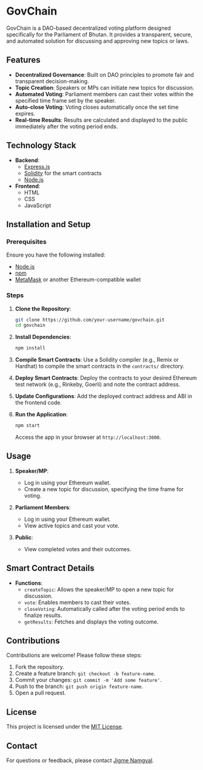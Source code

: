 # GovChain

GovChain is a DAO-based decentralized voting platform designed specifically for the Parliament of Bhutan. It provides a transparent, secure, and automated solution for discussing and approving new topics or laws.

## Features

- **Decentralized Governance**: Built on DAO principles to promote fair and transparent decision-making.
- **Topic Creation**: Speakers or MPs can initiate new topics for discussion.
- **Automated Voting**: Parliament members can cast their votes within the specified time frame set by the speaker.
- **Auto-close Voting**: Voting closes automatically once the set time expires.
- **Real-time Results**: Results are calculated and displayed to the public immediately after the voting period ends.

## Technology Stack

- **Backend**:
  - [Express.js](https://expressjs.com/)
  - [Solidity](https://soliditylang.org/) for the smart contracts
  - [Node.js](https://nodejs.org/)
- **Frontend**:
  - HTML
  - CSS
  - JavaScript

## Installation and Setup

### Prerequisites

Ensure you have the following installed:

- [Node.js](https://nodejs.org/)
- [npm](https://www.npmjs.com/)
- [MetaMask](https://metamask.io/) or another Ethereum-compatible wallet

### Steps

1. **Clone the Repository**:

   ```bash
   git clone https://github.com/your-username/govchain.git
   cd govchain
   ```

2. **Install Dependencies**:

   ```bash
   npm install
   ```

3. **Compile Smart Contracts**:
   Use a Solidity compiler (e.g., Remix or Hardhat) to compile the smart contracts in the `contracts/` directory.

4. **Deploy Smart Contracts**:
   Deploy the contracts to your desired Ethereum test network (e.g., Rinkeby, Goerli) and note the contract address.

5. **Update Configurations**:
   Add the deployed contract address and ABI in the frontend code.

6. **Run the Application**:
   ```bash
   npm start
   ```
   Access the app in your browser at `http://localhost:3000`.

## Usage

1. **Speaker/MP**:

   - Log in using your Ethereum wallet.
   - Create a new topic for discussion, specifying the time frame for voting.

2. **Parliament Members**:

   - Log in using your Ethereum wallet.
   - View active topics and cast your vote.

3. **Public**:
   - View completed votes and their outcomes.

## Smart Contract Details

- **Functions**:
  - `createTopic`: Allows the speaker/MP to open a new topic for discussion.
  - `vote`: Enables members to cast their votes.
  - `closeVoting`: Automatically called after the voting period ends to finalize results.
  - `getResults`: Fetches and displays the voting outcome.

## Contributions

Contributions are welcome! Please follow these steps:

1. Fork the repository.
2. Create a feature branch: `git checkout -b feature-name`.
3. Commit your changes: `git commit -m 'Add some feature'`.
4. Push to the branch: `git push origin feature-name`.
5. Open a pull request.

## License

This project is licensed under the [MIT License](LICENSE).

## Contact

For questions or feedback, please contact [Jigme Namgyal](mailto:xeviabcd28@gmail.com).
